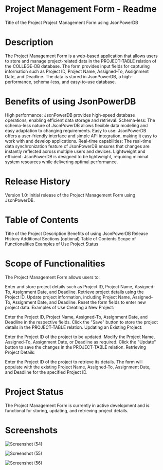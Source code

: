 
# Project Management Form - Readme

Title of the Project
Project Management Form using JsonPowerDB

# Description
The Project Management Form is a web-based application that allows users to store and manage project-related data in the PROJECT-TABLE relation of the COLLEGE-DB database. The form provides input fields for capturing information such as Project ID, Project Name, Assigned-To, Assignment Date, and Deadline. The data is stored in JsonPowerDB, a high-performance, schema-less, and easy-to-use database.

# Benefits of using JsonPowerDB
High performance: JsonPowerDB provides high-speed database operations, enabling efficient data storage and retrieval.
Schema-less: The schema-less nature of JsonPowerDB allows flexible data modeling and easy adaptation to changing requirements.
Easy to use: JsonPowerDB offers a user-friendly interface and simple API integration, making it easy to work with and develop applications.
Real-time capabilities: The real-time data synchronization feature of JsonPowerDB ensures that changes are instantly reflected across multiple users and devices.
Lightweight and efficient: JsonPowerDB is designed to be lightweight, requiring minimal system resources while delivering optimal performance.

# Release History
Version 1.0: Initial release of the Project Management Form using JsonPowerDB.

# Table of Contents
Title of the Project
Description
Benefits of using JsonPowerDB
Release History
Additional Sections (optional)
Table of Contents
Scope of Functionalities
Examples of Use
Project Status

# Scope of Functionalities
The Project Management Form allows users to:

Enter and store project details such as Project ID, Project Name, Assigned-To, Assignment Date, and Deadline.
Retrieve project details using the Project ID.
Update project information, including Project Name, Assigned-To, Assignment Date, and Deadline.
Reset the form fields to enter new project data.
Examples of Use
Creating a New Project:

Enter the Project ID, Project Name, Assigned-To, Assignment Date, and Deadline in the respective fields.
Click the "Save" button to store the project details in the PROJECT-TABLE relation.
Updating an Existing Project:

Enter the Project ID of the project to be updated.
Modify the Project Name, Assigned-To, Assignment Date, or Deadline as required.
Click the "Update" button to save the changes in the PROJECT-TABLE relation.
Retrieving Project Details:

Enter the Project ID of the project to retrieve its details.
The form will populate with the existing Project Name, Assigned-To, Assignment Date, and Deadline for the specified Project ID.

# Project Status

The Project Management Form is currently in active development and is functional for storing, updating, and retrieving project details.

# Screenshots

![Screenshot (54)](https://github.com/piyushbaviskar16/Login2xploreJPDB/assets/84909154/04d4d4d6-167d-49dc-b4d3-13410e08b9c1)

![Screenshot (55)](https://github.com/piyushbaviskar16/Login2xploreJPDB/assets/84909154/3666b4e0-3862-47b2-8a9c-cd6dd7bc50cf)

![Screenshot (56)](https://github.com/piyushbaviskar16/Login2xploreJPDB/assets/84909154/6d4e008d-c421-44ef-9fd9-f1de69823657)


